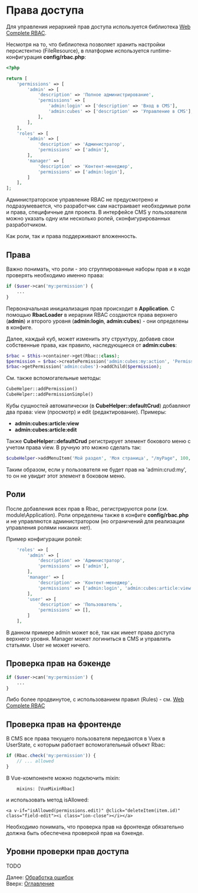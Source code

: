 # Права доступа

Для управления иерархией прав доступа используется библиотека [Web Complete RBAC](https://github.com/web-complete/rbac).

Несмотря на то, что библиотека позволяет хранить настройки персистентно (FileResource),
в платформе используется runtime-конфигурация **config/rbac.php**:
```php
<?php

return [
    'permissions' => [
        'admin' => [
            'description' => 'Полное администрирование',
            'permissions' => [
                'admin:login' => ['description' => 'Вход в CMS'],
                'admin:cubes' => ['description' => 'Управление в CMS'],
            ],
        ],
    ],
    'roles' => [
        'admin' => [
            'description' => 'Администратор',
            'permissions' => ['admin'],
        ],
        'manager' => [
            'description' => 'Контент-менеджер',
            'permissions' => ['admin:login'],
        ]
    ],
];
```

Администраторское управление RBAC не предусмотрено и подразумевается, что разработчик сам настраивает
необходимые роли и права, специфичные для проекта. В интерфейсе CMS у пользователя можно указать одну
или несколько ролей, сконфигурированных разработчиком.

Как роли, так и права поддерживают вложенность.

## Права

Важно понимать, что роли - это сгруппированные наборы прав и в коде проверять необходимо именно права:
```php
if ($user->can('my:permission') {
    ...
}
```

Первоначальная инициализация прав происходит в **Application**. С помощью **RbacLoader** в иерархии
RBAC создаются права верхнего (**admin**) и второго уровня (**admin:login**, **admin:cubes**) - они определены в конфиге.

Далее, каждый куб, может изменить эту структуру, добавив свои собственные права, как правило,
наследующиеся от **admin:cubes**:
```php
$rbac = $this->container->get(Rbac::class);
$permission = $rbac->createPermission('admin:cubes:my:action', 'Permission description');
$rbac->getPermission('admin:cubes')->addChild($permission);
```

См. также вспомогательные методы:
```php
CubeHelper::addPermission()
CubeHelper::addPermissionSimple()
```

Кубы сущностей автоматически (в **CubeHelper::defaultCrud**) добавляют два права: view (просмотр) и edit (редактирование).
Примеры:
- **admin:cubes:article:view**
- **admin:cubes:article:edit**

Также **CubeHelper::defaultCrud** регистрирует элемент бокового меню с учетом права view. В ручную это можно сделать так:
```php
$cubeHelper->addMenuItem('Мой раздел', 'Моя страница', "/myPage", 100, 'admin:crud:my');
```
Таким образом, если у пользователя не будет прав на 'admin:crud:my', то он не увидит этот элемент в боковом меню.

## Роли

После добавления всех прав в Rbac, регистрируются роли (см. module\Application). Роли определены также в конфиге 
**config/rbac.php** и не управляются администратором (но ограничений для реализации управления ролями никаких нет).

Пример конфигурации ролей:
```php
    'roles' => [
        'admin' => [
            'description' => 'Администратор',
            'permissions' => ['admin'],
        ],
        'manager' => [
            'description' => 'Контент-менеджер',
            'permissions' => ['admin:login', 'admin:cubes:article:view', 'admin:cubes:article:edit'],
        ],
        'user' => [
            'description' => 'Пользователь',
            'permissions' => [],
        ]
    ],
```
В данном примере admin может всё, так как имеет права доступа верхнего уровня. Manager может логиниться в CMS и
управлять статьями. User не может ничего.

## Проверка прав на бэкенде
```php
if ($user->can('my:permission') {
    ...
}
```
Либо более продвинутое, с использованием правил (Rules) - см. [Web Complete RBAC](https://github.com/web-complete/rbac)

## Проверка прав на фронтенде

В CMS все права текущего пользователя передаются в Vuex в UserState, с которым работает вспомогательный объект Rbac:
```js
if (Rbac.check('my:permission')) {
    // ... allowed
}
```

В Vue-компоненте можно подключить mixin:
```vue
    mixins: [VueMixinRbac]
```
и использовать метод isAllowed:
```vue
<a v-if="isAllowed(permissions.edit)" @click="deleteItem(item.id)" class="field-edit"><i class="ion-close"></i></a>
```

Необходимо понимать, что проверка прав на фронтенде обязательно должна быть обеспечена проверкой прав на бэкенде.

## Уровни проверки прав доступа

TODO

Далее: [Обработка ошибок](errors.md)<br>
Вверх: [Оглавление](index.md)
